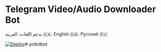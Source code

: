 # Telegram Video/Audio Downloader Bot

يدعم اللغات: العربية 🇸🇦، English 🇬🇧، Русский 🇷🇺

[![Deploy](https://www.herokucdn.com/deploy/button.svg)](https://heroku.com/deploy?template=https://github.com/alm6iri/yotkdbot)# yotkdbot
